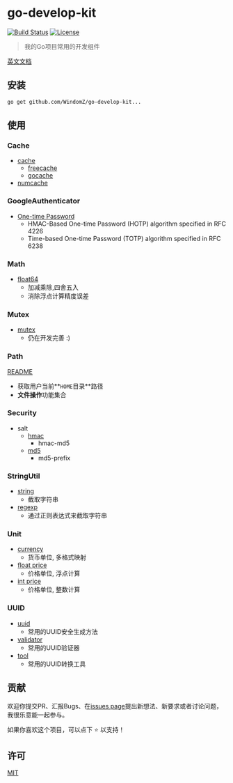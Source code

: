 # go-develop-kit

[![Build Status](https://travis-ci.org/WindomZ/go-develop-kit.svg?branch=master)](https://travis-ci.org/WindomZ/go-develop-kit)
[![License](https://img.shields.io/badge/license-MIT-green.svg)](https://opensource.org/licenses/MIT)

> 我的Go项目常用的开发组件

[英文文档](https://github.com/WindomZ/go-develop-kit/blob/master/README.md#readme)

## 安装

```bash
go get github.com/WindomZ/go-develop-kit...
```

## 使用

### Cache
- [cache](https://github.com/WindomZ/go-develop-kit/tree/master/cache)
    - [freecache](https://github.com/WindomZ/go-develop-kit/tree/master/cache/freecache)
    - [gocache](https://github.com/WindomZ/go-develop-kit/tree/master/cache/gocache)
- [numcache](https://github.com/WindomZ/go-develop-kit/tree/master/cache/numcache)

### GoogleAuthenticator
- [One-time Password](https://github.com/WindomZ/go-develop-kit/tree/master/googleauth/otp)
    - HMAC-Based One-time Password (HOTP) algorithm specified in RFC 4226
    - Time-based One-time Password (TOTP) algorithm specified in RFC 6238

### Math
- [float64](https://github.com/WindomZ/go-develop-kit/blob/master/math/float.go)
    - 加减乘除,四舍五入
    - 消除浮点计算精度误差

### Mutex
- [mutex](https://github.com/WindomZ/go-develop-kit/blob/master/mutex/mutex.go)
    - 仍在开发完善 :)

### Path
[README](https://github.com/WindomZ/go-develop-kit/blob/master/path#readme)

- 获取用户当前**`HOME`目录**路径
- **文件操作**功能集合

### Security
- salt
    - [hmac](https://github.com/WindomZ/go-develop-kit/blob/master/security/salt/hmac.go)
        - hmac-md5
    - [md5](https://github.com/WindomZ/go-develop-kit/blob/master/security/salt/md5.go)
        - md5-prefix

### StringUtil
- [string](https://github.com/WindomZ/go-develop-kit/blob/master/stringutil/string.go)
    - 截取字符串
- [regexp](https://github.com/WindomZ/go-develop-kit/blob/master/stringutil/regexp.go)
    - 通过正则表达式来截取字符串

### Unit
- [currency](https://github.com/WindomZ/go-develop-kit/blob/master/unit/currency.go)
    - 货币单位, 多格式映射
- [float price](https://github.com/WindomZ/go-develop-kit/blob/master/unit/float_price.go)
    - 价格单位, 浮点计算
- [int price](https://github.com/WindomZ/go-develop-kit/blob/master/unit/int_price.go)
    - 价格单位, 整数计算

### UUID
- [uuid](https://github.com/WindomZ/go-develop-kit/blob/master/uuid/uuid.go)
    - 常用的UUID安全生成方法
- [validator](https://github.com/WindomZ/go-develop-kit/blob/master/uuid/validator.go)
    - 常用的UUID验证器
- [tool](https://github.com/WindomZ/go-develop-kit/blob/master/uuid/tool.go)
    - 常用的UUID转换工具

## 贡献

欢迎你提交PR、汇报Bugs、在[issues page](https://github.com/WindomZ/go-develop-kit/issues)提出新想法、新要求或者讨论问题，
我很乐意能一起参与。

如果你喜欢这个项目，可以点下 :star: 以支持！

## 许可

[MIT](https://github.com/WindomZ/go-develop-kit/blob/master/LICENSE)
